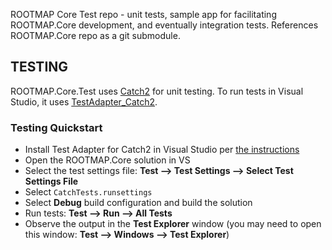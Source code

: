 ROOTMAP Core Test repo - unit tests, sample app for facilitating ROOTMAP.Core development, and eventually integration tests. References ROOTMAP.Core repo as a git submodule.

## TESTING

ROOTMAP.Core.Test uses [Catch2](https://github.com/catchorg/Catch2) for unit testing. To run tests in Visual Studio, it uses [TestAdapter_Catch2](https://github.com/JohnnyHendriks/TestAdapter_Catch2).

### Testing Quickstart

* Install Test Adapter for Catch2 in Visual Studio per [the instructions](https://github.com/JohnnyHendriks/TestAdapter_Catch2/blob/master/README.md)
* Open the ROOTMAP.Core solution in VS
* Select the test settings file: **Test --> Test Settings --> Select Test Settings File**
* Select `CatchTests.runsettings`
* Select **Debug** build configuration and build the solution
* Run tests: **Test --> Run --> All Tests**
* Observe the output in the **Test Explorer** window (you may need to open this window: **Test --> Windows --> Test Explorer**)
